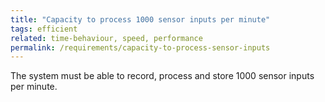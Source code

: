 ```yaml
---
title: "Capacity to process 1000 sensor inputs per minute"
tags: efficient
related: time-behaviour, speed, performance
permalink: /requirements/capacity-to-process-sensor-inputs
---
```


<div class="quality-requirement" markdown="1">

The system must be able to record, process and store 1000 sensor inputs per minute.

</div><br>




